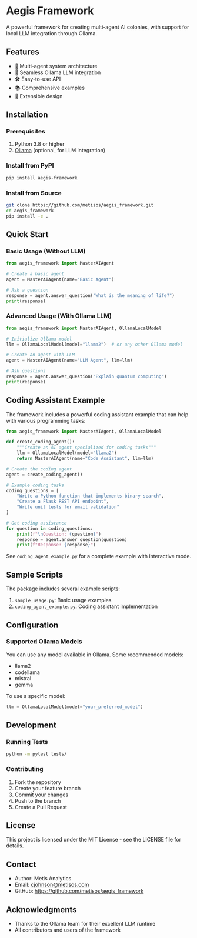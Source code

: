 # Aegis Framework

A powerful framework for creating multi-agent AI colonies, with support for local LLM integration through Ollama.

## Features

- 🤖 Multi-agent system architecture
- 🔄 Seamless Ollama LLM integration
- 🛠️ Easy-to-use API
- 📚 Comprehensive examples
- 🔌 Extensible design

## Installation

### Prerequisites

1. Python 3.8 or higher
2. [Ollama](https://ollama.ai) (optional, for LLM integration)

### Install from PyPI

```bash
pip install aegis-framework
```

### Install from Source

```bash
git clone https://github.com/metisos/aegis_framework.git
cd aegis_framework
pip install -e .
```

## Quick Start

### Basic Usage (Without LLM)

```python
from aegis_framework import MasterAIAgent

# Create a basic agent
agent = MasterAIAgent(name="Basic Agent")

# Ask a question
response = agent.answer_question("What is the meaning of life?")
print(response)
```

### Advanced Usage (With Ollama LLM)

```python
from aegis_framework import MasterAIAgent, OllamaLocalModel

# Initialize Ollama model
llm = OllamaLocalModel(model="llama2")  # or any other Ollama model

# Create an agent with LLM
agent = MasterAIAgent(name="LLM Agent", llm=llm)

# Ask questions
response = agent.answer_question("Explain quantum computing")
print(response)
```

## Coding Assistant Example

The framework includes a powerful coding assistant example that can help with various programming tasks:

```python
from aegis_framework import MasterAIAgent, OllamaLocalModel

def create_coding_agent():
    """Create an AI agent specialized for coding tasks"""
    llm = OllamaLocalModel(model="llama2")
    return MasterAIAgent(name="Code Assistant", llm=llm)

# Create the coding agent
agent = create_coding_agent()

# Example coding tasks
coding_questions = [
    "Write a Python function that implements binary search",
    "Create a Flask REST API endpoint",
    "Write unit tests for email validation"
]

# Get coding assistance
for question in coding_questions:
    print(f"\nQuestion: {question}")
    response = agent.answer_question(question)
    print(f"Response: {response}")
```

See `coding_agent_example.py` for a complete example with interactive mode.

## Sample Scripts

The package includes several example scripts:

1. `sample_usage.py`: Basic usage examples
2. `coding_agent_example.py`: Coding assistant implementation

## Configuration

### Supported Ollama Models

You can use any model available in Ollama. Some recommended models:

- llama2
- codellama
- mistral
- gemma

To use a specific model:
```python
llm = OllamaLocalModel(model="your_preferred_model")
```

## Development

### Running Tests

```bash
python -m pytest tests/
```

### Contributing

1. Fork the repository
2. Create your feature branch
3. Commit your changes
4. Push to the branch
5. Create a Pull Request

## License

This project is licensed under the MIT License - see the LICENSE file for details.

## Contact

- Author: Metis Analytics
- Email: cjohnson@metisos.com
- GitHub: https://github.com/metisos/aegis_framework

## Acknowledgments

- Thanks to the Ollama team for their excellent LLM runtime
- All contributors and users of the framework